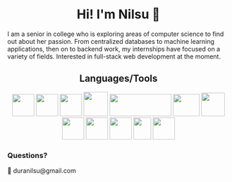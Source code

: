 <h1 align="center">
  Hi! I'm Nilsu 🙌
</h1>

<p> I am a senior in college who is exploring areas of computer science to find out about her passion. From centralized databases to machine learning applications, then on to backend work, my internships have focused on a variety of fields. Interested in full-stack web development at the moment. </p>

<div class="row">
  <h2 align="center"> Languages/Tools </h2>
    <div align="center">
      <img src="https://user-images.githubusercontent.com/72361617/227005512-c5a60709-146c-4d24-874c-a264bc70debc.png" width="50" height="50">
      <img src="https://user-images.githubusercontent.com/72361617/227006732-8abae753-a73b-4654-8b91-f17123a26283.png" width="50" height="50">
      <img src="https://user-images.githubusercontent.com/72361617/227007458-df5de38f-05ce-41e9-8f57-8c151d6cf23e.png" width="50" height="50">
      <img src="https://user-images.githubusercontent.com/72361617/227017335-43c06106-b24b-47be-9b0d-66e17d4c3996.png" width="55" height="55">
      <img src="https://user-images.githubusercontent.com/72361617/227012964-d7d5dacc-1ed0-40d6-9e6a-bddbedcd4781.png" width="140" height="50">
      <img src="https://user-images.githubusercontent.com/72361617/227018337-3063ec1c-0e07-4322-84ef-f31f702071a8.png" width="60" height="50">
      <img src="https://user-images.githubusercontent.com/72361617/227019212-949be28a-1616-43e5-8d2c-f9771cdc278f.png" width="53" height="53">
      <img src="https://user-images.githubusercontent.com/72361617/227016250-2d9199ad-de6c-493d-9a90-20e14e7b791d.svg" width="50" height="50">
      <img src="https://user-images.githubusercontent.com/72361617/227016993-3ae183f1-f6d0-4fb4-899c-10392ac5ee24.png" width="50" height="50">
      <img src="https://user-images.githubusercontent.com/72361617/227026913-42f61842-ea1b-440f-b47e-d2870a2eefc3.jpeg" width="50" height="50">
      <img src="https://user-images.githubusercontent.com/72361617/227020225-0f6c021d-fa53-412f-b31a-5e3e364aeb94.png" width="40" height="50">
      <img src="https://user-images.githubusercontent.com/72361617/227021083-c67419a4-5580-41c9-8bc7-1658aa839561.png" width="50" height="50">
</div>




<h3> Questions? </h3>
📨 duranilsu@gmail.com

